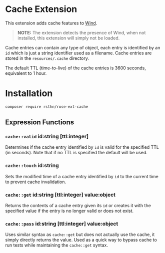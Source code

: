 # Cache Extension

This extension adds cache features to [Wind](https://github.com/rsthn/rose-ext-wind).

> **NOTE:** The extension detects the presence of Wind, when not installed, this extension will simply not be loaded.

Cache entries can contain any type of object, each entry is identified by an `id` which is just a string identifier used as a filename. Cache entries are stored in the `resources/.cache` directory.

The default TTL (time-to-live) of the cache entries is 3600 seconds, equivalent to 1 hour.


# Installation

```sh
composer require rsthn/rose-ext-cache
```


## Expression Functions

### `cache::valid` id:string [ttl:integer]

Determines if the cache entry identified by `id` is valid for the specified TTL (in seconds). Note that if no TTL is specified the default will be used.

### `cache::touch` id:string

Sets the modified time of a cache entry identified by `id` to the current time to prevent cache invalidation.

### `cache::get` id:string [ttl:integer] value:object

Returns the contents of a cache entry given its `id` or creates it with the specified value if the entry is no longer valid or does not exist.

### `cache::pass` id:string [ttl:integer] value:object

Uses similar syntax as `cache::get` but does not actually use the cache, it simply directly returns the value. Used as a quick way to bypass cache to run tests while maintaining the `cache::get` syntax.
